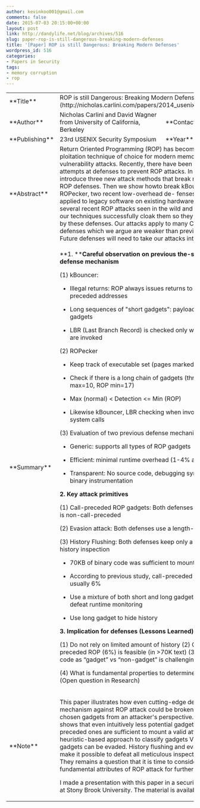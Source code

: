 ```yaml
---
author: kevinkoo001@gmail.com
comments: false
date: 2015-07-03 20:15:00+00:00
layout: post
link: http://dandylife.net/blog/archives/516
slug: paper-rop-is-still-dangerous-breaking-modern-defenses
title: '[Paper] ROP is still Dangerous: Breaking Modern Defenses'
wordpress_id: 516
categories:
- Papers in Security
tags:
- memory corruption
- rop
---
```


<table width="700" >
<tbody >
<tr >

<td width="81" >**Title**
</td>

<td colspan="3" width="638" >ROP is still Dangerous: Breaking Modern Defenses [[link](http://nicholas.carlini.com/papers/2014_usenix_ropattacks.pdf)]
</td>
</tr>
<tr >

<td width="81" >**Author**
</td>

<td width="444" >Nicholas Carlini and David Wagner from University of California, Berkeley
</td>

<td width="51" >**Contact**
</td>

<td width="143" >N/A
</td>
</tr>
<tr >

<td width="81" >**Publishing**
</td>

<td width="444" >23rd USENIX Security Symposium
</td>

<td width="51" >**Year**
</td>

<td width="143" >2014
</td>
</tr>
<tr >

<td width="81" >**Abstract**
</td>

<td colspan="3" width="638" >Return Oriented Programming (ROP) has become the ex- ploitation technique of choice for modern memory-safety vulnerability attacks. Recently, there have been multi- ple attempts at defenses to prevent ROP attacks. In this paper, we introduce three new attack methods that break many existing ROP defenses. Then we show howto break kBouncer and ROPecker, two recent low-overhead de- fenses that can be applied to legacy software on existing hardware. We examine several recent ROP attacks seen in the wild and demonstrate that our techniques successfully cloak them so they are not detected by these defenses. Our attacks apply to many CFI-based defenses which we argue are weaker than previously thought. Future defenses will need to take our attacks into account.
</td>
</tr>
<tr >

<td width="81" >**Summary**
</td>

<td colspan="3" width="638" >


**1. ****Careful observation on previous the-state-of-the-art defense mechanism**




(1) kBouncer:








	
  * Illegal returns: ROP always issues returns to non-call-preceded addresses

	
  * Long sequences of "short gadgets": payload built with long gadgets

	
  * LBR (Last Branch Record) is checked only when system calls are invoked







(2) ROPecker








	
  * Keep track of executable set (pages marked executable)

	
  * Check if there is a long chain of gadgets (threshold: normal max=10, ROP min=17)

	
  * Max (normal) < Detection <= Min (ROP)

	
  * Likewise kBouncer, LBR checking when invoking critical system calls







(3) Evaluation of two previous defense mechanism ()





	
  * Generic: supports all types of ROP gadgets

	
  * Efficient: minimal runtime overhead (1-4% at most)

	
  * Transparent: No source code, debugging symbols, compilers, binary instrumentation




**2. Key attack primitives**




(1) Call-preceded ROP gadgets: Both defenses check if gadget is non-call-preceded




(2) Evasion attack: Both defenses use a length-based classifier




(3) History Flushing: Both defenses keep only a limited amount of history inspection








	
  * 70KB of binary code was sufficient to mount full ROP attacks

	
  * According to previous study, call-preceded gadgets are usually 6%

	
  * Use a mixture of both short and long gadgets for evasion to defeat runtime monitoring

	
  * Use long gadget to hide history




**3. Implication for defenses (Lessons Learned)**




(1) Do not rely on limited amount of history
(2) Choosing call-preceded ROP (6%) is feasible (in >70K text)
(3) Classifying code as “gadget” vs “non-gadget” is challenging




(4) What is fundamental properties to determine ROP attacks? (Open question in Research)




</td>
</tr>
<tr >

<td width="81" >**Note**
</td>

<td colspan="3" width="638" >




This paper illustrates how even cutting-edge defense mechanism against ROP attack could be broken with carefully chosen gadgets from an attacker's perspective. The authors shows that even intuitively less potential gadgets from call-preceded ones are sufficient to mount a valid attack. Also, heuristic-based approach to classify gadgets VS non-gadgets can be evaded. History flushing and evasion technique make it possible to defeat all meticulous inspections as well. They remains a question that it is time to consider the fundamental attributes of ROP attack for further exploits.

I made a presentation with this paper in a security reading group at Stony Brook University. The material is available [here](http://dandylife.net/blog/?attachment_id=519).



</td>
</tr>
</tbody>
</table>

